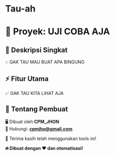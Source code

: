 # Tau-ah
# 🎯 Proyek: UJI COBA AJA

## 📌 Deskripsi Singkat
💡 GAK TAU MAU BUAT APA BINGUNG 

## ⚡ Fitur Utama
✅ GAK TAU KITA LIHAT AJA

## 👤 Tentang Pembuat
🖥️ Dibuat oleh **CPM_JHON**  
📧 Hubungi: **cpmjho@gmail.com**

🚀 Terima kasih telah menggunakan tools ini!


**🔥 Dibuat dengan ❤️ dan otomatisasi!**
